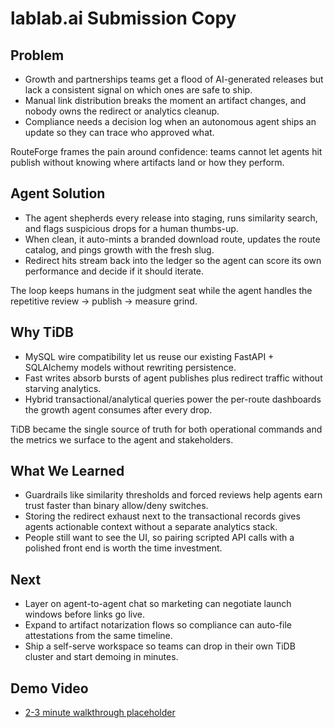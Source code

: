 # lablab.ai Submission Copy

## Problem
- Growth and partnerships teams get a flood of AI-generated releases but lack a consistent signal on which ones are safe to ship.
- Manual link distribution breaks the moment an artifact changes, and nobody owns the redirect or analytics cleanup.
- Compliance needs a decision log when an autonomous agent ships an update so they can trace who approved what.

RouteForge frames the pain around confidence: teams cannot let agents hit publish without knowing where artifacts land or how they perform.

## Agent Solution
- The agent shepherds every release into staging, runs similarity search, and flags suspicious drops for a human thumbs-up.
- When clean, it auto-mints a branded download route, updates the route catalog, and pings growth with the fresh slug.
- Redirect hits stream back into the ledger so the agent can score its own performance and decide if it should iterate.

The loop keeps humans in the judgment seat while the agent handles the repetitive review -> publish -> measure grind.

## Why TiDB
- MySQL wire compatibility let us reuse our existing FastAPI + SQLAlchemy models without rewriting persistence.
- Fast writes absorb bursts of agent publishes plus redirect traffic without starving analytics.
- Hybrid transactional/analytical queries power the per-route dashboards the growth agent consumes after every drop.

TiDB became the single source of truth for both operational commands and the metrics we surface to the agent and stakeholders.

## What We Learned
- Guardrails like similarity thresholds and forced reviews help agents earn trust faster than binary allow/deny switches.
- Storing the redirect exhaust next to the transactional records gives agents actionable context without a separate analytics stack.
- People still want to see the UI, so pairing scripted API calls with a polished front end is worth the time investment.

## Next
- Layer on agent-to-agent chat so marketing can negotiate launch windows before links go live.
- Expand to artifact notarization flows so compliance can auto-file attestations from the same timeline.
- Ship a self-serve workspace so teams can drop in their own TiDB cluster and start demoing in minutes.

## Demo Video
- [2-3 minute walkthrough placeholder](https://youtu.be/ROUTEFORGE_LABLAB_TEASER)

